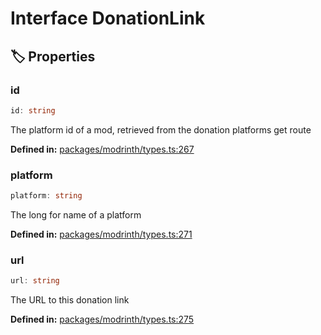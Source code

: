 # Interface DonationLink

## 🏷️ Properties

### id

```ts
id: string
```
The platform id of a mod, retrieved from the donation platforms get route
<p style="font-size: 14px; color: var(--vp-c-text-2)">
<strong>Defined in:</strong> <a href="https://github.com/voxelum/minecraft-launcher-core-node/blob/master/packages/modrinth/types.ts#L267" target="_blank" rel="noreferrer">packages/modrinth/types.ts:267</a>
</p>


### platform

```ts
platform: string
```
The long for name of a platform
<p style="font-size: 14px; color: var(--vp-c-text-2)">
<strong>Defined in:</strong> <a href="https://github.com/voxelum/minecraft-launcher-core-node/blob/master/packages/modrinth/types.ts#L271" target="_blank" rel="noreferrer">packages/modrinth/types.ts:271</a>
</p>


### url

```ts
url: string
```
The URL to this donation link
<p style="font-size: 14px; color: var(--vp-c-text-2)">
<strong>Defined in:</strong> <a href="https://github.com/voxelum/minecraft-launcher-core-node/blob/master/packages/modrinth/types.ts#L275" target="_blank" rel="noreferrer">packages/modrinth/types.ts:275</a>
</p>


